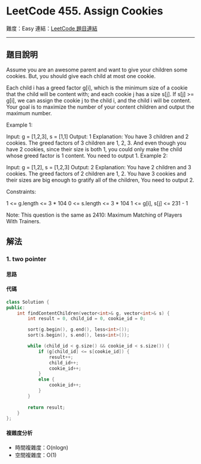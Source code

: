 # LeetCode 455. Assign Cookies

難度：Easy
連結：[LeetCode 題目連結](https://leetcode.com/problems/assign-cookies/description/)

---

## 題目說明
    
Assume you are an awesome parent and want to give your children some cookies. But, you should give each child at most one cookie.

Each child i has a greed factor g[i], which is the minimum size of a cookie that the child will be content with; and each cookie j has a size s[j]. If s[j] >= g[i], we can assign the cookie j to the child i, and the child i will be content. Your goal is to maximize the number of your content children and output the maximum number.

 

Example 1:

Input: g = [1,2,3], s = [1,1]
Output: 1
Explanation: You have 3 children and 2 cookies. The greed factors of 3 children are 1, 2, 3. 
And even though you have 2 cookies, since their size is both 1, you could only make the child whose greed factor is 1 content.
You need to output 1.
Example 2:

Input: g = [1,2], s = [1,2,3]
Output: 2
Explanation: You have 2 children and 3 cookies. The greed factors of 2 children are 1, 2. 
You have 3 cookies and their sizes are big enough to gratify all of the children, 
You need to output 2.
 

Constraints:

1 <= g.length <= 3 * 104
0 <= s.length <= 3 * 104
1 <= g[i], s[j] <= 231 - 1
 

Note: This question is the same as 2410: Maximum Matching of Players With Trainers.

## 解法
### 1. two pointer
#### 思路



#### 代碼
```c++
class Solution {
public:
    int findContentChildren(vector<int>& g, vector<int>& s) {
        int result = 0, child_id = 0, cookie_id = 0;

        sort(g.begin(), g.end(), less<int>());
        sort(s.begin(), s.end(), less<int>());

        while (child_id < g.size() && cookie_id < s.size()) {
            if (g[child_id] <= s[cookie_id]) {
                result++;
                child_id++;
                cookie_id++;
            }
            else {
                cookie_id++;
            }
        }
        
        return result;  
    }
};
```

#### 複雜度分析

- 時間複雜度：O(nlogn)
- 空間複雜度：O(1)
